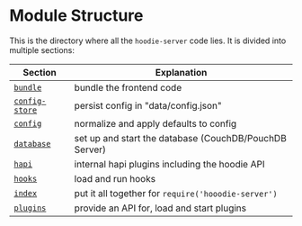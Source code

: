 # Module Structure

This is the directory where all the `hoodie-server` code lies. It is divided into multiple sections:

| Section | Explanation |
| --- | --- |
| [`bundle`](bundle.js) | bundle the frontend code |
| [`config-store`](config-store.js) | persist config in "data/config.json" |
| [`config`](config.js) | normalize and apply defaults to config |
| [`database`](database) | set up and start the database (CouchDB/PouchDB Server) |
| [`hapi`](hapi) | internal hapi plugins including the hoodie API |
| [`hooks`](hooks.js) | load and run hooks |
| [`index`](index.js) | put it all together for `require('hooodie-server')` |
| [`plugins`](plugins) | provide an API for, load and start plugins |
